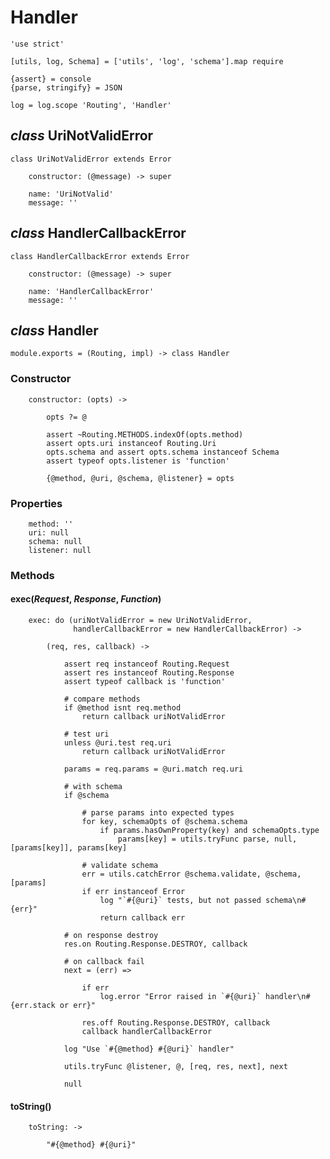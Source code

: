 Handler
=======

	'use strict'

	[utils, log, Schema] = ['utils', 'log', 'schema'].map require

	{assert} = console
	{parse, stringify} = JSON

	log = log.scope 'Routing', 'Handler'

*class* UriNotValidError
------------------------

	class UriNotValidError extends Error

		constructor: (@message) -> super

		name: 'UriNotValid'
		message: ''

*class* HandlerCallbackError
----------------------------

	class HandlerCallbackError extends Error

		constructor: (@message) -> super

		name: 'HandlerCallbackError'
		message: ''

*class* Handler
---------------

	module.exports = (Routing, impl) -> class Handler

### Constructor

		constructor: (opts) ->

			opts ?= @

			assert ~Routing.METHODS.indexOf(opts.method)
			assert opts.uri instanceof Routing.Uri
			opts.schema and assert opts.schema instanceof Schema
			assert typeof opts.listener is 'function'

			{@method, @uri, @schema, @listener} = opts

### Properties

		method: ''
		uri: null
		schema: null
		listener: null

### Methods

#### exec(*Request*, *Response*, *Function*)

		exec: do (uriNotValidError = new UriNotValidError,
		          handlerCallbackError = new HandlerCallbackError) ->

			(req, res, callback) ->

				assert req instanceof Routing.Request
				assert res instanceof Routing.Response
				assert typeof callback is 'function'

				# compare methods
				if @method isnt req.method
					return callback uriNotValidError

				# test uri
				unless @uri.test req.uri
					return callback uriNotValidError

				params = req.params = @uri.match req.uri

				# with schema
				if @schema

					# parse params into expected types
					for key, schemaOpts of @schema.schema
						if params.hasOwnProperty(key) and schemaOpts.type
							params[key] = utils.tryFunc parse, null, [params[key]], params[key]

					# validate schema
					err = utils.catchError @schema.validate, @schema, [params]
					if err instanceof Error
						log "`#{@uri}` tests, but not passed schema\n#{err}"
						return callback err

				# on response destroy
				res.on Routing.Response.DESTROY, callback

				# on callback fail
				next = (err) =>

					if err
						log.error "Error raised in `#{@uri}` handler\n#{err.stack or err}"

					res.off Routing.Response.DESTROY, callback
					callback handlerCallbackError

				log "Use `#{@method} #{@uri}` handler"

				utils.tryFunc @listener, @, [req, res, next], next

				null

#### toString()

		toString: ->

			"#{@method} #{@uri}"